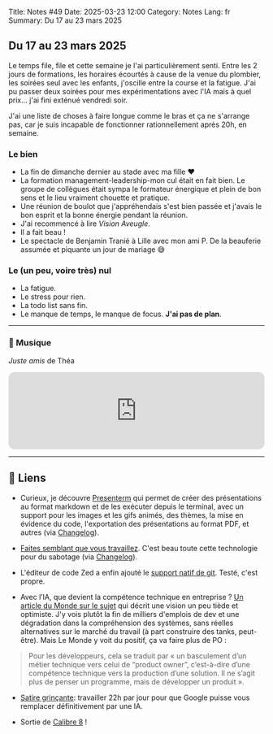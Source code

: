 Title: Notes #49
Date: 2025-03-23 12:00
Category: Notes
Lang: fr
Summary: Du 17 au 23 mars 2025

## Du 17 au 23 mars 2025

Le temps file, file et cette semaine je l'ai particulièrement senti. Entre les 2 jours de formations, les horaires écourtés à cause de la venue du plombier, les soirées seul avec les enfants, j'oscille entre la course et la fatigue. J'ai pu passer deux soirées pour mes expérimentations avec l'IA mais à quel prix... j'ai fini exténué vendredi soir.

J'ai une liste de choses à faire longue comme le bras et ça ne s'arrange pas, car je suis incapable de fonctionner rationnellement après 20h, en semaine.

### Le bien

* La fin de dimanche dernier au stade avec ma fille ❤️
* La formation management-leadership-mon cul était en fait bien. Le groupe de collègues était sympa le formateur énergique et plein de bon sens et le lieu vraiment chouette et pratique.
* Une réunion de boulot que j'appréhendais s'est bien passée et j'avais le bon esprit et la bonne énergie pendant la réunion.
* J'ai recommencé à lire _Vision Aveugle_.
* Il a fait beau !
* Le spectacle de Benjamin Tranié à Lille avec mon ami P. De la beauferie assumée et piquante un jour de mariage 😅

### Le (un peu, voire très) nul

* La fatigue.
* Le stress pour rien.
* La todo list sans fin.
* Le manque de temps, le manque de focus. **J'ai pas de plan**.

---

### 🎵 Musique

_Juste amis_ de Théa

<iframe style="border-radius:12px" src="https://open.spotify.com/embed/track/1L9xCQ6PYyAgHqGfFPXC9N?utm_source=generator" width="100%" height="152" frameBorder="0" allowfullscreen="" allow="autoplay; clipboard-write; encrypted-media; fullscreen; picture-in-picture" loading="lazy"></iframe>

---

## 🔗 Liens

* Curieux, je découvre [Presenterm](https://mfontanini.github.io/presenterm/) qui permet de créer des présentations au format markdown et de les exécuter depuis le terminal, avec un support pour les images et les gifs animés, des thèmes, la mise en évidence du code, l'exportation des présentations au format PDF, et autres (via [Changelog](https://changelog.com/news)).

* [Faites semblant que vous travaillez](https://github.com/giacomo-b/rust-stakeholder?tab=readme-ov-file). C'est beau toute cette technologie pour du sabotage (via [Changelog](https://changelog.com/news)).

* L'éditeur de code Zed a enfin ajouté le [support natif de git](https://zed.dev/blog/git). Testé, c'est propre.

* Avec l’IA, que devient la compétence technique en entreprise ? [Un article du Monde sur le sujet](https://www.lemonde.fr/emploi/article/2025/03/19/avec-l-arrivee-de-l-ia-qu-est-devenue-la-competence-technique-en-entreprise_6583458_1698637.html) qui décrit une vision un peu tiède et optimiste. J'y vois plutôt la fin de milliers d'emplois de dev et une dégradation dans la compréhension des systèmes, sans réelles alternatives sur le marché du travail (à part construire des tanks, peut-être). Mais Le Monde y voit du positif, ça va faire plus de PO :

> Pour les développeurs, cela se traduit par « un basculement d’un métier technique vers celui de “product owner”, c’est-à-dire d’une compétence technique vers la production d’une solution. Il ne s’agit plus de penser un programme, mais de développer un produit ».

* [Satire grinçante](https://sfstandard.com/opinion/2025/03/20/sergey-brin-we-need-you-working-60-hours-a-week-so-we-can-replace-you-as-soon-as-possible/): travailler 22h par jour pour que Google puisse vous remplacer définitivement par une IA.

* Sortie de [Calibre 8](https://calibre-ebook.com/whats-new) !
